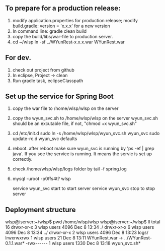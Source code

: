 ## To prepare for a production release:

1. modify application.properties for production release;
   modify build.gradle: version =  'x.x.x' for a new version
2. In command line: gradle clean build
3. copy the build/libs/war-file to production server.
4. cd ~/wlsp
   ln -sf ../WYunRest-x.x.x.war WYunRest.war

## For dev.

1. check out project from github
2. In eclipse, Project -> clean
3. Run gradle task, eclipseClasspath 

## Set up the service for Spring Boot

1. copy the war file to /home/wlsp/wlsp on the server
2. copy the wyun_svc.sh to /home/wlsp/wlsp on the server
   wyun_svc.sh should be an excutable file, if not, "chmod +x wyun_svc.sh"
3.  cd /etc/init.d
    sudo ln -s /home/wlsp/wlsp/wyun_svc.sh wyun_svc
    sudo update-rc.d wyun_svc defaults
4. reboot. after reboot make sure wyun_svc is running by 'ps -ef | grep java'. If you see
   the service is running. It means the servic is set up correctly.
5. check /home/wlsp/wlsp/logs folder by tail -f spring.log
6.  mysql -uroot -p0ffs4t? wlsp

     service wyun_svc start to start server
     service wyun_svc stop to stop server

## Deployment structure

wlsp@iserver:~/wlsp$ pwd
/home/wlsp/wlsp
wlsp@iserver:~/wlsp$ ll
total 16
drwxr-xr-x 3 wlsp users 4096 Dec  8 13:34 ./
drwxr-xr-x 6 wlsp users 4096 Dec  8 13:34 ../
drwxr-xr-x 2 wlsp users 4096 Dec  8 13:23 logs/
lrwxrwxrwx 1 wlsp users   21 Dec  8 13:11 WYunRest.war -> ../WYunRest-0.1.1.war*
-rwx------ 1 wlsp users 1330 Dec  8 13:18 wyun_svc.sh*



